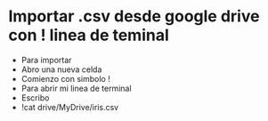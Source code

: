 # Importar .csv desde google drive con ! linea de teminal
* Para importar 
* Abro una nueva celda
* Comienzo con simbolo !
* Para abrir mi linea de terminal
* Escribo
* !cat drive/MyDrive/iris.csv